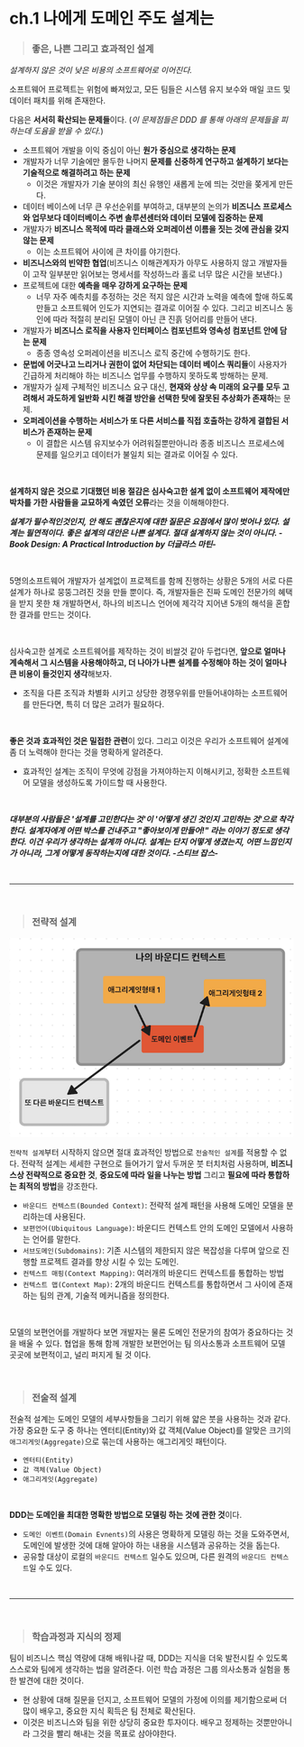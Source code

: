 # **ch.1 나에게 도메인 주도 설계는**

> ### **좋은, 나쁜 그리고 효과적인 설계**

*설계하지 않은 것이 낮은 비용의 소프트웨어로 이어진다.*

소프트웨어 프로젝트는 위험에 빠져있고, 모든 팀들은 시스템 유지 보수와 매일 코드 및 데이터 패치를 위해 존재한다.

다음은 **서서히 확산되는 문제들**이다. (*이 문제점들은 DDD 를 통해 아래의 문제들을 피하는데 도윰을 받을 수 있다.*)

- 소프트웨어 개발을 이익 중심이 아닌 **원가 중심으로 생각하는 문제**
- 개발자가 너무 기술에만 몰두한 나머지 **문제를 신중하게 연구하고 설계하기 보다는 기술적으로 해결하려고 하는 문제**
  - 이것은 개발자가 기술 분야의 최신 유행인 새롭게 눈에 띄는 것만을 쫒게게 만든다.
- 데이터 베이스에 너무 큰 우선순위를 부여하고, 대부분의 논의가 **비즈니스 프로세스와 업무보다 데이터베이스 주변 솔루션센터와 데이터 모델에 집중하는 문제**
- 개발자가 **비즈니스 목적에 따라 클래스와 오퍼레이션 이름을 짓는 것에 관심을 갖지 않는 문제**
  - 이는 소프트웨어 사이에 큰 차이를 야기한다.
- **비즈니스와의 빈약한 협업**(비즈니스 이해관계자가 아무도 사용하지 않고 개발자들이 고작 일부분만 읽어보는 명세서를 작성하느라 홀로 너무 많은 시간을 보낸다.)
- 프로젝트에 대한 **예측을 매우 강하게 요구하는 문제**
  - 너무 자주 예측치를 추정하는 것은 적지 않은 시간과 노력을 예측에 할애 하도록 만들고 소프트웨어 인도가 지연되는 결과로 이어질 수 있다. 그리고 비즈니스 동인에 따라 적절히 분리된 모델이 아닌  큰 진흙 덩어리를 만들어 낸다.
- 개발자가 **비즈니스 로직을 사용자 인터페이스 컴포넌트와 영속성 컴포넌트 안에 담는 문제**
  - 종종 영속성 오퍼레이션을 비즈니스 로직 중간에 수행하기도 한다.
- **문법에 어긋나고 느리거나 권한이 없어 차단되는 데이터 베이스 쿼리들**이 사용자가 긴급하게 처리해야 하는 비즈니스 업무를 수행하지 못하도록 방해하는 문제.
- 개발자가 실제 구체적인 비즈니스 요구 대신, **현재와 상상 속 미래의 요구를 모두 고려해서 과도하게 일반화 시킨 해결 방안을 선택한 탓에 잘못된 추상화가 존재하**는 문제.
- **오퍼레이션을 수행하는 서비스가 또 다른 서비스를 직접 호출하는 강하게 결합된 서비스가 존재하는 문제**
  - 이 결합은 시스템 유지보수가 어려워질뿐만아니라 종종 비즈니스 프로세스에 문제를 일으키고 데이터가 불일치 되는 결과로 이어질 수 있다.

<br>

**설계하지 않은 것으로 기대했던 비용 절감은 심사숙고한 설계 없이 소프트웨어 제작에만 박차를 가한 사람들을 교묘하게 속였던 오류**라는 것을 이해해야한다.
<br>

***설계가 필수적인것인지, 안 해도 괜찮은지에 대한 질문은 요점에서 많이 벗어나 있다. 설계는 필연적이다. 좋은 설계의 대안은 나쁜 설계다. 절대 설계하지 않는 것이 아니다. -Book Design: A Practical Introduction by 더글라스 마틴-***

<br>

5명의소프트웨어 개발자가 설계없이 프로젝트를 함께 진행하는 상황은 5개의 서로 다른 설계가 하나로 뭉뚱그려진 것을 만들 뿐이다. 즉, 개발자들은 진짜 도메인 전문가의 혜택을 받지 못한 채 개발하면서, 하나의 비즈니스 언어에 제각각 지어낸 5개의 해석을 혼합한 결과를 만드는 것이다.

<br>

심사숙고한 설계로 소프트웨어를 제작하는 것이 비쌀것 같아 두렵다면, **앞으로 얼마나 계속해서 그 시스템을 사용해야하고, 더 나아가 나쁜 설계를 수정해야 하는 것이 얼마나 큰 비용이 들것인지 생각**해보자.

- 조직을 다른 조직과 차별화 시키고 상당한 경쟁우위를 만들어내야하는 소프트웨어를 만든다면, 특히 더 많은 고려가 필요하다.

<br>

**좋은 것과 효과적인 것은 밀접한 관련**이 있다. 그리고 이것은 우리가 소프트웨어 설계에 좀 더 노력해야 한다는 것을 명확하게 알려준다.

- 효과적인 설계는 조직이 무엇에 강점을 가져야하는지 이해시키고, 정확한 소프트웨어 모델을 생성하도록 가이드할 때 사용한다.

<br>

***대부분의 사람들은 '설계를 고민한다는 것'이 '어떻게 생긴 것인지 고민하는 것'으로 착각한다. 설계자에게 어떤 박스를 건내주고 "좋아보이게 만들어!" 라는 이야기 정도로 생각한다. 이건 우리가 생각하는 설계까 아니다. 설계는 단지 어떻게 생겼는지, 어떤 느낌인지가 아니라, 그게 어떻게 동작하는지에 대한 것이다. -스티브 잡스-***

<br><hr><br>

> ### **전략적 설계**

![strategicDesign](/img/strategicDesign.png)

`전략적 설계`부터 시작하지 않으면 절대 효과적인 방법으로 `전술적인 설계`를 적용할 수 없다.
전략적 설계는 세세한 구현으로 들어가기 앞서 두꺼운 붓 터치처럼 사용하며, **비즈니스상 전략적으로 중요한 것**, **중요도에 따라 일을 나누는 방법** 그리고 **필요에 따라 통합하는 최적의 방법**을 강조한다.

- `바운디드 컨텍스트(Bounded Context)`: 전략적 설계 패턴을 사용해 도메인 모델을 분리하는데 사용된다.
- `보편언어(Ubiquitous Language)`: 바운디드 컨텍스트 안의 도메인 모델에서 사용하는 언어를 말한다.
- `서브도메인(Subdomains)`: 기존 시스템의 제한되지 않은 복잡성을 다루며 앞으로 진행할 프로젝트 결과를 향상 시킬 수 있는 도메인.
- `컨텍스트 매핑(Context Mapping)`: 여러개의 바운디드 컨텍스트를 통합하는 방법
- `컨텍스트 맵(Context Map)`: 2개의 바운디드 컨텍스트를 통합하면서 그 사이에 존재하는 팀의 관계, 기술적 메커니즘을 정의한다.

<br>

모델의 보편언어를 개발하다 보면 개발자는 물론 도메인 전문가의 참여가 중요하다는 것을 배울 수 있다. 협업을 통해 함께 개발한 보편언어는 팀 의사소통과 소프트웨어 모델 곳곳에 보편적이고, 널리 퍼지게 될 것 이다.

<br>

> ### **전술적 설계**

전술적 설계는 도메인 모델의 세부사항들을 그리기 위해 얇은 붓을 사용하는 것과 같다. 가장 중요한 도구 중 하나는 엔터티(Entity)와 값 객체(Value Object)를 알맞은 크기의 `애그리게잇(Aggregate)`으로 묶는데 사용하는 애그리게잇 패턴이다.

- `엔터티(Entity)`
- `값 객체(Value Object)`
- `애그리게잇(Aggregate)`

<br>

**DDD는 도메인을 최대한 명확한 방법으로 모델링 하는 것에 관한 것**이다.

- `도메인 이벤트(Domain Evnents)`의 사용은 명확하게 모델링 하는 것을 도와주면서, 도메인에 발생한 것에 대해 알아야 하는 내용을 시스템과 공유하는 것을 돕는다.
- 공유할 대상이 로컬의 `바운디드 컨텍스트` 일수도 있으며, 다른 원격의 `바운디드 컨텍스트`일 수도 있다.

<br><hr><br>

> ### **학습과정과 지식의 정제**

 팀이 비즈니스 핵심 역량에 대해 배워나갈 때, DDD는 지식을 더욱 발전시킬 수 있도록 스스로와 팀에게 생각하는 법을 알려준다. 이런 학습 과정은 그룹 의사소통과 실험을 통한 발견에 대한 것이다.

- 현 상황에 대해 질문을 던지고, 소프트웨어 모델의 가정에 이의를 제기함으로써 더많이 배우고, 중요한 지식 획득은 팀 전체로 확산된다.
- 이것은 비즈니스와 팀을 위한 상당히 중요한 투자이다. 배우고 정제하는 것뿐만아니라 그것을 빨리 해내는 것을 목표로 삼아야한다.
